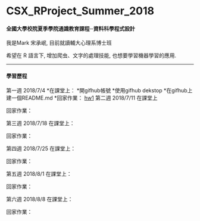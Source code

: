 # CSX_RProject_Summer_2018
#### 全國大學校院夏季學院通識教育課程─資料科學程式設計

我是Mark 宋承岷, 目前就讀輔大心理系博士班

希望在 R 語言下, 增加爬虫、文字的處理技能, 也想要學習機器學習的應用. 

------------------------------------------------------
#### 學習歷程

第一週 2018/7/4
*在課堂上：
  *開gifhub帳號
  *使用gifhub dekstop
  *在gifhub上建一個README.md
*回家作業：
  [hw1](http://www.google.com/)
第二週 2018/7/11
  在課堂上

  回家作業：


第三週 2018/7/18
  在課堂上：

  回家作業：


第四週 2018/7/25
  在課堂上：

  回家作業：


第五週 2018/8/1
  在課堂上：

  回家作業：

第六週 2018/8/8
  在課堂上：

  回家作業：




